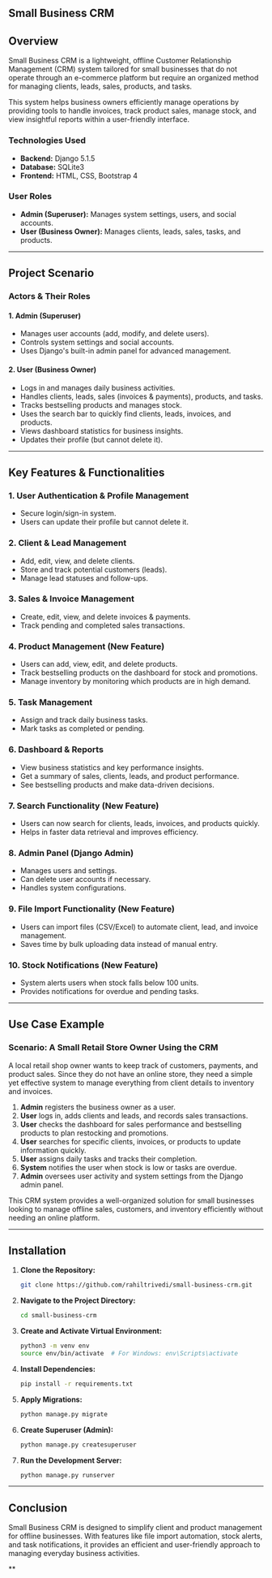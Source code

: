 ## **Small Business CRM**

## Overview
Small Business CRM is a lightweight, offline Customer Relationship Management (CRM) system tailored for small businesses that do not operate through an e-commerce platform but require an organized method for managing clients, leads, sales, products, and tasks.

This system helps business owners efficiently manage operations by providing tools to handle invoices, track product sales, manage stock, and view insightful reports within a user-friendly interface.

### Technologies Used
- **Backend:** Django 5.1.5
- **Database:** SQLite3
- **Frontend:** HTML, CSS, Bootstrap 4

### User Roles
- **Admin (Superuser):** Manages system settings, users, and social accounts.
- **User (Business Owner):** Manages clients, leads, sales, tasks, and products.

---

## Project Scenario

### Actors & Their Roles

#### 1. Admin (Superuser)
- Manages user accounts (add, modify, and delete users).
- Controls system settings and social accounts.
- Uses Django's built-in admin panel for advanced management.

#### 2. User (Business Owner)
- Logs in and manages daily business activities.
- Handles clients, leads, sales (invoices & payments), products, and tasks.
- Tracks bestselling products and manages stock.
- Uses the search bar to quickly find clients, leads, invoices, and products.
- Views dashboard statistics for business insights.
- Updates their profile (but cannot delete it).

---

## Key Features & Functionalities

### 1. User Authentication & Profile Management
- Secure login/sign-in system.
- Users can update their profile but cannot delete it.

### 2. Client & Lead Management
- Add, edit, view, and delete clients.
- Store and track potential customers (leads).
- Manage lead statuses and follow-ups.

### 3. Sales & Invoice Management
- Create, edit, view, and delete invoices & payments.
- Track pending and completed sales transactions.

### 4. Product Management (New Feature)
- Users can add, view, edit, and delete products.
- Track bestselling products on the dashboard for stock and promotions.
- Manage inventory by monitoring which products are in high demand.

### 5. Task Management
- Assign and track daily business tasks.
- Mark tasks as completed or pending.

### 6. Dashboard & Reports
- View business statistics and key performance insights.
- Get a summary of sales, clients, leads, and product performance.
- See bestselling products and make data-driven decisions.

### 7. Search Functionality (New Feature)
- Users can now search for clients, leads, invoices, and products quickly.
- Helps in faster data retrieval and improves efficiency.

### 8. Admin Panel (Django Admin)
- Manages users and settings.
- Can delete user accounts if necessary.
- Handles system configurations.

### 9. File Import Functionality (New Feature)
- Users can import files (CSV/Excel) to automate client, lead, and invoice management.
- Saves time by bulk uploading data instead of manual entry.

### 10. Stock Notifications (New Feature)
- System alerts users when stock falls below 100 units.
- Provides notifications for overdue and pending tasks.

---

## Use Case Example

### Scenario: A Small Retail Store Owner Using the CRM
A local retail shop owner wants to keep track of customers, payments, and product sales. Since they do not have an online store, they need a simple yet effective system to manage everything from client details to inventory and invoices.

1. **Admin** registers the business owner as a user.
2. **User** logs in, adds clients and leads, and records sales transactions.
3. **User** checks the dashboard for sales performance and bestselling products to plan restocking and promotions.
4. **User** searches for specific clients, invoices, or products to update information quickly.
5. **User** assigns daily tasks and tracks their completion.
6. **System** notifies the user when stock is low or tasks are overdue.
7. **Admin** oversees user activity and system settings from the Django admin panel.

This CRM system provides a well-organized solution for small businesses looking to manage offline sales, customers, and inventory efficiently without needing an online platform.

---

## Installation

1. **Clone the Repository:**
   ```bash
   git clone https://github.com/rahiltrivedi/small-business-crm.git
   ```

2. **Navigate to the Project Directory:**
   ```bash
   cd small-business-crm
   ```

3. **Create and Activate Virtual Environment:**
   ```bash
   python3 -m venv env
   source env/bin/activate  # For Windows: env\Scripts\activate
   ```

4. **Install Dependencies:**
   ```bash
   pip install -r requirements.txt
   ```

5. **Apply Migrations:**
   ```bash
   python manage.py migrate
   ```

6. **Create Superuser (Admin):**
   ```bash
   python manage.py createsuperuser
   ```

7. **Run the Development Server:**
   ```bash
   python manage.py runserver
   ```

---

## Conclusion
Small Business CRM is designed to simplify client and product management for offline businesses. With features like file import automation, stock alerts, and task notifications, it provides an efficient and user-friendly approach to managing everyday business activities.

**
